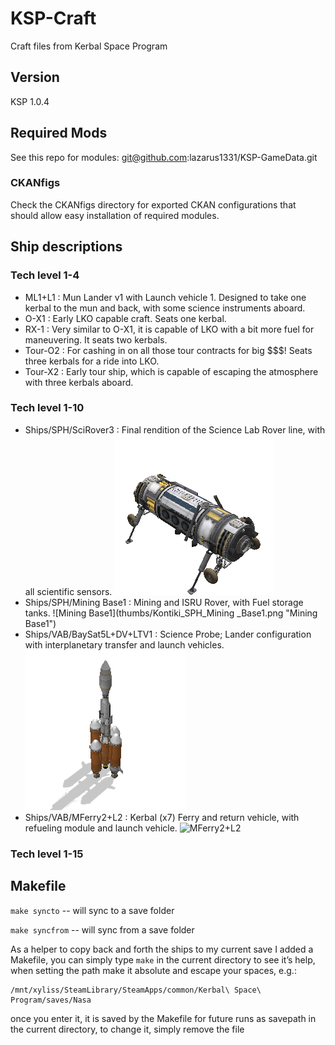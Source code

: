 # KSP-Craft

Craft files from Kerbal Space Program

## Version
KSP 1.0.4

## Required Mods
See this repo for modules: git@github.com:lazarus1331/KSP-GameData.git

### CKANfigs
Check the CKANfigs directory for exported CKAN configurations that should allow easy installation of required modules.

## Ship descriptions

### Tech level 1-4
- ML1+L1 : Mun Lander v1 with Launch vehicle 1. Designed to take one kerbal to the mun and back, with some science instruments aboard.
- O-X1 : Early LKO capable craft. Seats one kerbal.
- RX-1 : Very similar to O-X1, it is capable of LKO with a bit more fuel for maneuvering. It seats two kerbals.
- Tour-O2 : For cashing in on all those tour contracts for big $$$! Seats three kerbals for a ride into LKO.
- Tour-X2 : Early tour ship, which is capable of escaping the atmosphere with three kerbals aboard.

### Tech level 1-10
- Ships/SPH/SciRover3 : Final rendition of the Science Lab Rover line, with all scientific sensors. ![SciRover3](thumbs/Kontiki_SPH_SciRover3.png "SciRover3")
- Ships/SPH/Mining Base1 : Mining and ISRU Rover, with Fuel storage tanks. ![Mining Base1](thumbs/Kontiki_SPH_Mining _Base1.png "Mining Base1")
- Ships/VAB/BaySat5L+DV+LTV1 : Science Probe; Lander configuration with interplanetary transfer and launch vehicles. ![BaySat5L+DV+LTV1](thumbs/Kontiki_VAB_BaySat5L+DV+LTV1.png "BaySat5L+DV+LTV1")
- Ships/VAB/MFerry2+L2 : Kerbal (x7) Ferry and return vehicle, with refueling module and launch vehicle. ![MFerry2+L2](thumbs/Kontiki_SPH_MFerry2+L2.png "MFerry2+L2")

### Tech level 1-15

## Makefile

`make syncto` -- will sync to a save folder

`make syncfrom` -- will sync from a save folder

As a helper to copy back and forth the ships to my current save I added a Makefile, you can simply type `make` in the current directory to see it’s help, when setting the path make it absolute
and escape your spaces, e.g.:
```
/mnt/xyliss/SteamLibrary/SteamApps/common/Kerbal\ Space\ Program/saves/Nasa
```
once you enter it, it is saved by the Makefile for future runs as savepath in the current directory, to change it, simply remove the file
